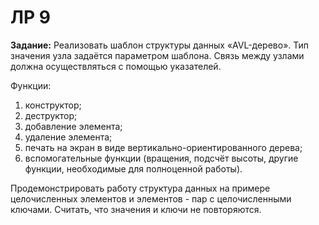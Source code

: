 # ЛР 9

**Задание:**
Реализовать шаблон структуры данных «AVL-дерево». Тип значения узла задаётся параметром шаблона. Связь между узлами должна осуществляться с помощью указателей.

Функции:

1. конструктор;
2. деструктор;
3. добавление элемента;
4. удаление элемента;
5. печать на экран в виде вертикально-ориентированного дерева;
6. вспомогательные функции (вращения, подсчёт высоты, другие функции, необходимые для полноценной работы).

Продемонстрировать работу структура данных на примере целочисленных элементов и элементов - пар с целочисленными ключами. Считать, что значения и ключи не повторяются.